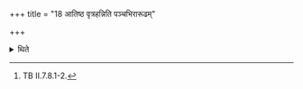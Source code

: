 +++
title = "18 आतिष्ठ वृत्रहन्निति पञ्चभिरारूढम्"

+++

<details><summary>थिते</summary>

18. (The Adhvaryu) addresses the sacrificer who has mounted upon the chariot with five verses beginning with ātiṣṭha vr̥trahan....[^1]  

[^1]: TB II.7.8.1-2. 
</details>
